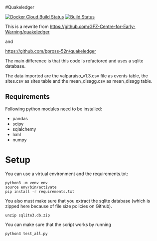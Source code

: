 #Quakeledger

[![Docker Cloud Build Status](https://img.shields.io/docker/cloud/build/gfzriesgos/quakeledger)](https://hub.docker.com/r/gfzriesgos/quakeledger)
[![Build Status](https://travis-ci.com/gfzriesgos/quakeledger.svg?branch=master)](https://travis-ci.com/gfzriesgos/quakeledger)

This is a rewrite from
https://github.com/GFZ-Centre-for-Early-Warning/quakeledger

and

https://github.com/bpross-52n/quakeledger


The main difference is that this code is refactored and uses a sqlite database.

The data imported are the valparaiso\_v1.3.csv file as events table,
the sites.csv as sites table and the
mean\_disagg.csv as mean\_disagg table.

## Requirements

Following python modules need to be installed:
- pandas
- scipy
- sqlalchemy
- lxml
- numpy

# Setup
You can use a virtual environment and the requirements.txt:

```shell
python3 -m venv env
source env/bin/activate
pip install -r requirements.txt
```

You also must make sure that you extract the sqlite database (which is zipped
here because of file size policies on Github).

```
unzip sqlite3.db.zip
```


You can make sure that the script works by running
```
python3 test_all.py
```
